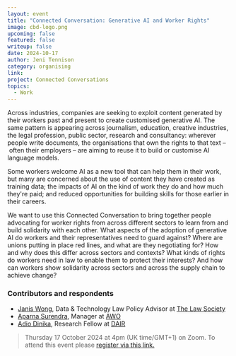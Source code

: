 ```yaml
---
layout: event
title: "Connected Conversation: Generative AI and Worker Rights"
image: cbd-logo.png
upcoming: false
featured: false
writeup: false
date: 2024-10-17
author: Jeni Tennison
category: organising
link: 
project: Connected Conversations
topics:
  - Work
---
```


Across industries, companies are seeking to exploit content generated by their workers past and present to create customised generative AI. The same pattern is appearing across journalism, education, creative industries, the legal profession, public sector, research and consultancy: wherever people write documents, the organisations that own the rights to that text – often their employers – are aiming to reuse it to build or customise AI language models.

<!--more-->

Some workers welcome AI as a new tool that can help them in their work, but many are concerned about the use of content they have created as training data; the impacts of AI on the kind of work they do and how much they're paid; and reduced opportunities for building skills for those earlier in their careers.

We want to use this Connected Conversation to bring together people advocating for worker rights from across different sectors to learn from and build solidarity with each other. What aspects of the adoption of generative AI do workers and their representatives need to guard against? Where are unions putting in place red lines, and what are they negotiating for? How and why does this differ across sectors and contexts? What kinds of rights do workers need in law to enable them to protect their interests? And how can workers show solidarity across sectors and across the supply chain to achieve change?

### Contributors and respondents
* [Janis Wong](https://janiswong.org/about/), Data & Technology Law Policy Advisor at [The Law Society](https://www.lawsociety.org.uk/)
* [Aparna Surendra](https://www.awo.agency/about/aparna-surendra/), Manager at [AWO](https://www.awo.agency/)
* [Adio Dinika](https://www.linkedin.com/in/adiodinika/?originalSubdomain=de), Research Fellow at [DAIR](https://www.dair-institute.org/)

> Thursday 17 October 2024 at 4pm (UK time/GMT+1) on Zoom.
> To attend this event please [register via this link.](https://us06web.zoom.us/meeting/register/tZMrcuCgqzIpE91DagI1TtoE_-RtUFby-OSa)